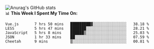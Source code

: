 
![Anurag's GitHub stats](https://github-readme-stats.vercel.app/api?username=supergczh&show_icons=true&theme=radical)
<br />
📊 **This Week I Spent My Time On:**

<!--START_SECTION:waka-->
```text
Vue.js       7 hrs 50 mins   █████████▓░░░░░░░░░░░░░░░   38.18 % 
LESS         5 hrs 47 mins   ███████░░░░░░░░░░░░░░░░░░   28.21 % 
JavaScript   5 hrs 8 mins    ██████▒░░░░░░░░░░░░░░░░░░   25.03 % 
JSON         1 hr 33 mins    ██░░░░░░░░░░░░░░░░░░░░░░░   07.59 % 
Cheetah      9 mins          ▒░░░░░░░░░░░░░░░░░░░░░░░░   00.81 % 
```
<!--END_SECTION:waka-->
